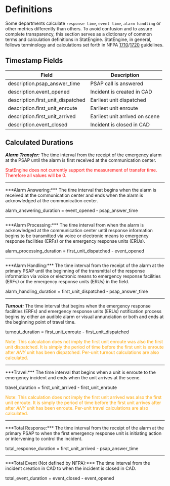 # Definitions

Some departments calculate `response time`, `event time`, `alarm handling` or other metrics differently than others.
To avoid confusion and to assure complete transparency, this section serves as a dictionary of common terms and calculation definitions in StatEngine.
StatEngine, in general, follows terminology and calculations set forth in NFPA [1710](https://www.nfpa.org/Codes-and-Standards/ARCHIVED/Safer-Act-Grant/NFPA-1710)/[1720](https://www.nfpa.org/Codes-and-Standards/ARCHIVED/Safer-Act-Grant/NFPA-1720) guidelines.


## Timestamp Fields

Field | Description
------------ | -------------
description.psap_answer_time| PSAP call is answered
description.event_opened | Incident is created in CAD
description.first_unit_dispatched | Earliest unit dispatched
description.first_unit_enroute | Earliest unit enroute
description.first_unit_arrived | Earliest unit arrived on scene
description.event_closed | Incident is closed in CAD


## Calculated Durations

***Alarm Transfer:*** The time interval from the receipt of the emergency alarm at the PSAP until the alarm is first received at the communication center.

<span style="color:red">StatEngine does not currently support the measurement of transfer time.  Therefore all values will be 0.</span>

<hr>
***Alarm Answering:*** The time interval that begins when the alarm is received at the communication center and ends when the alarm is acknowledged at the communication center.

<span class="formula"> alarm_answering_duration = event_opened - psap_answer_time </span>

<hr>
***Alarm Processing:***
The time interval from when the alarm is acknowledged at the communication center until response information begins to be transmitted via voice or electronic means to emergency response facilities (ERFs) or the emergency response units (ERUs).  

<span class="formula"> alarm_processing_duration = first_unit_dispatched - event_opened </span>

<hr>
***Alarm Handling:*** The time interval from the receipt of the alarm at the primary PSAP until the beginning of the transmittal of the response information via voice or electronic means to emergency response facilities (ERFs) or the emergency response units (ERUs) in the field.

<span class="formula"> alarm_handling_duration = first_unit_dispatched - psap_answer_time </span>

<hr>

***Turnout:***
The time interval that begins when the emergency response facilities (ERFs) and emergency response units (ERUs) notification process begins by either an audible alarm or visual annunciation or both and ends at the beginning point of travel time.  

<span class="formula"> turnout_duration = first_unit_enroute -  first_unit_dispatched </span>

<span style="color:orange"> Note: This calculation does not imply the first unit enroute was also the first unit dispatched.  It is simply the period of time before the first unit is enroute after *ANY* unit has been dispatched.  Per-unit turnout calculations are also calculated.</span>

<hr>
***Travel:***
The time interval that begins when a unit is enroute to the emergency incident and ends when the unit arrives at the scene.

<span class="formula"> travel_duration = first_unit_arrived -  first_unit_enroute </span>

<span style="color:orange"> Note: This calculation does not imply the first unit arrived was also the first unit enroute.  It is simply the period of time before the first unit arrives after after *ANY* unit has been enroute.  Per-unit travel calculations are also calculated.</span>

<hr>
***Total Response:***
The time interval from the receipt of the alarm at the primary PSAP to when the first emergency response unit is initiating action or intervening to control the incident.

<span class="formula"> total_response_duration = first_unit_arrived -  psap_answer_time </span>

<hr>
***Total Event (Not defined by NFPA):***
The time interval from the incident creation in CAD to when the incident is closed in CAD.

<span class="formula"> total_event_duration = event_closed -  event_opened </span>
